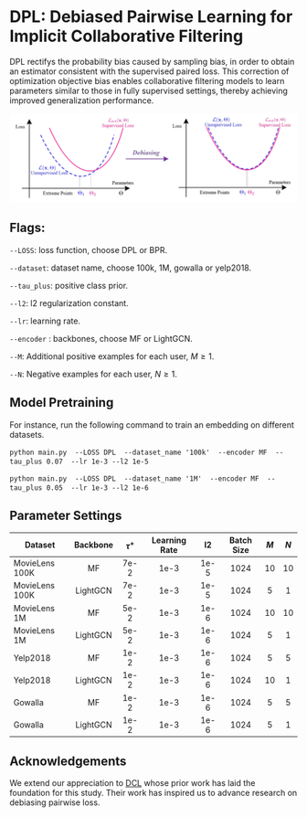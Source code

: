 # DPL: Debiased Pairwise Learning for Implicit Collaborative Filtering
DPL rectifys the probability bias caused by sampling bias, in order to obtain an estimator consistent with the supervised paired loss. This correction of optimization objective bias enables collaborative filtering models to learn parameters similar to those in fully supervised settings, thereby achieving improved generalization performance.

<p align='left'>
<img src='https://github.com/liubin06/DPL/blob/main/dpl.png?raw=true' width='1000'/>
</p>

## Flags:

`--LOSS`: loss function, choose DPL or BPR.

`--dataset`: dataset name, choose 100k, 1M, gowalla or yelp2018.

`--tau_plus`: positive class prior.

`--l2`: l2 regularization constant.

`--lr`: learning rate.

`--encoder` : backbones, choose MF or LightGCN.

`--M`: Additional positive examples for each user, $M \geq 1$.

`--N`: Negative examples for each user, $N \geq 1$.




## Model Pretraining
For instance, run the following command to train an embedding on different datasets.
```
python main.py  --LOSS DPL  --dataset_name '100k'  --encoder MF  --tau_plus 0.07  --lr 1e-3 --l2 1e-5 
```
```
python main.py  --LOSS DPL  --dataset_name '1M'  --encoder MF  --tau_plus 0.05  --lr 1e-3 --l2 1e-6
```




## Parameter Settings
| Dataset  | Backbone | $\tau^+$ | Learning Rate | l2 | Batch Size  | $M$ | $N$ | 
|---------|:--------------:|:--------------:|:----:|:-----:|:---:|:-----------:|:---:|
| MovieLens 100K  |     MF        |       7e-2        | 1e-3 |  1e-5  | 1024  |    10    |  10 |
| MovieLens 100K  |     LightGCN        |       7e-2        | 1e-3 |  1e-5  | 1024  |    5    |  1 |
| MovieLens 1M  |     MF        |       5e-2        | 1e-3 |  1e-6  | 1024  |    10    |  10 |
| MovieLens 1M  |     LightGCN        |       5e-2        | 1e-3 |  1e-6  | 1024  |    5    |  1 |
| Yelp2018  |     MF        |       1e-2        | 1e-3 |  1e-6  | 1024  |    5    |  5 |
| Yelp2018  |     LightGCN        |       1e-2        | 1e-3 |  1e-6  | 1024  |    10    |  1 |
| Gowalla |     MF        |       1e-2        | 1e-3 |  1e-6  | 1024  |    5    |  5 |
| Gowalla |     LightGCN        |       1e-2        | 1e-3 |  1e-6  | 1024  |    5    |  1 |


## Acknowledgements
We extend our appreciation to [DCL](https://github.com/chingyaoc/DCL) whose prior work has laid the foundation for this study. Their work has inspired us to advance research on debiasing pairwise loss.
